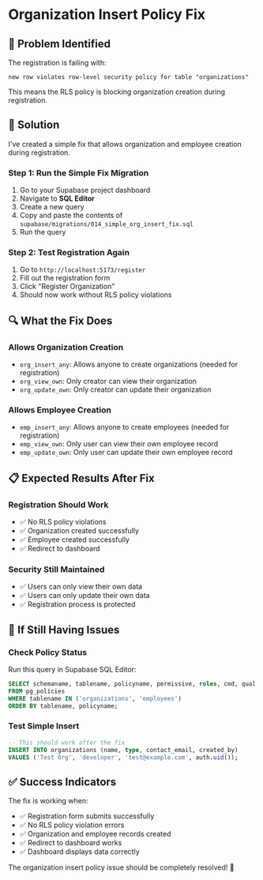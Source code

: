 # Organization Insert Policy Fix

## 🚨 **Problem Identified**

The registration is failing with:
```
new row violates row-level security policy for table "organizations"
```

This means the RLS policy is blocking organization creation during registration.

## 🔧 **Solution**

I've created a simple fix that allows organization and employee creation during registration.

### **Step 1: Run the Simple Fix Migration**

1. Go to your Supabase project dashboard
2. Navigate to **SQL Editor**
3. Create a new query
4. Copy and paste the contents of `supabase/migrations/014_simple_org_insert_fix.sql`
5. Run the query

### **Step 2: Test Registration Again**

1. Go to `http://localhost:5173/register`
2. Fill out the registration form
3. Click "Register Organization"
4. Should now work without RLS policy violations

## 🔍 **What the Fix Does**

### **Allows Organization Creation**
- `org_insert_any`: Allows anyone to create organizations (needed for registration)
- `org_view_own`: Only creator can view their organization
- `org_update_own`: Only creator can update their organization

### **Allows Employee Creation**
- `emp_insert_any`: Allows anyone to create employees (needed for registration)
- `emp_view_own`: Only user can view their own employee record
- `emp_update_own`: Only user can update their own employee record

## 📋 **Expected Results After Fix**

### **Registration Should Work**
- ✅ No RLS policy violations
- ✅ Organization created successfully
- ✅ Employee created successfully
- ✅ Redirect to dashboard

### **Security Still Maintained**
- ✅ Users can only view their own data
- ✅ Users can only update their own data
- ✅ Registration process is protected

## 🚨 **If Still Having Issues**

### **Check Policy Status**
Run this query in Supabase SQL Editor:
```sql
SELECT schemaname, tablename, policyname, permissive, roles, cmd, qual 
FROM pg_policies 
WHERE tablename IN ('organizations', 'employees')
ORDER BY tablename, policyname;
```

### **Test Simple Insert**
```sql
-- This should work after the fix
INSERT INTO organizations (name, type, contact_email, created_by) 
VALUES ('Test Org', 'developer', 'test@example.com', auth.uid());
```

## ✅ **Success Indicators**

The fix is working when:
- ✅ Registration form submits successfully
- ✅ No RLS policy violation errors
- ✅ Organization and employee records created
- ✅ Redirect to dashboard works
- ✅ Dashboard displays data correctly

The organization insert policy issue should be completely resolved! 🚀
